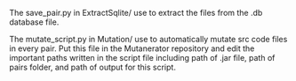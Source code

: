 The save_pair.py in ExtractSqlite/ use to extract the files from the .db database file.

The mutate_script.py in Mutation/ use to automatically mutate src code files in every pair. 
Put this file in the Mutanerator repository and edit the important paths written in the script file including path of .jar file, path of pairs folder, and path of output for this script.
